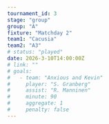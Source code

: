 ```yaml
---
tournament_id: 3
stage: "group"
group: "A"
fixture: "Matchday 2"
team1: "Cacusia"
team2: "A3"
# status: "played"
date: 2026-3-10T14:00:00Z
# link: ""
# goals:
#   - team: "Anxious and Kevin"
#     player: "S. Granberg"
#     assist: "R. Manninen"
#     minute: 90
#     aggregate: 1
#     penalty: false
---
```

